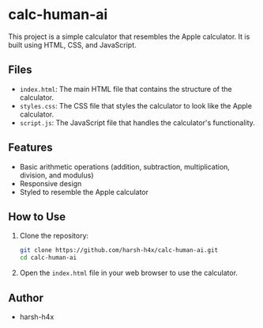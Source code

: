 # calc-human-ai

This project is a simple calculator that resembles the Apple calculator. It is built using HTML, CSS, and JavaScript.

## Files

- `index.html`: The main HTML file that contains the structure of the calculator.
- `styles.css`: The CSS file that styles the calculator to look like the Apple calculator.
- `script.js`: The JavaScript file that handles the calculator's functionality.

## Features

- Basic arithmetic operations (addition, subtraction, multiplication, division, and modulus)
- Responsive design
- Styled to resemble the Apple calculator

## How to Use

1. Clone the repository:
    ```bash
    git clone https://github.com/harsh-h4x/calc-human-ai.git
    cd calc-human-ai
    ```
2. Open the `index.html` file in your web browser to use the calculator.

## Author

- harsh-h4x
